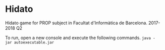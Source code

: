 # Hidato
Hidato game for PROP subject in Facultat d'Informàtica de Barcelona. 2017-2018 Q2

To run, open a new console and execute the following commands.
`java -jar autoexecutable.jar`
